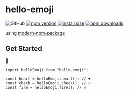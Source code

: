 # hello-emoji

![GitHub](https://img.shields.io/github/license/clarkio/simple-npm-package) [![npm version](https://img.shields.io/npm/v/hello-emoji.svg?style=square)](https://www.npmjs.org/package/hello-emoji)
[![install size](https://img.shields.io/badge/dynamic/json?url=https://packagephobia.com/v2/api.json?p=hello-emoji&query=$.install.pretty&label=install%20size&style=square)](https://packagephobia.now.sh/result?p=hello-emoji)
[![npm downloads](https://img.shields.io/npm/dm/hello-emoji.svg?style=square)](https://npm-stat.com/charts.html?package=hello-emoji)

using [modern-npm-package](https://github.com/snyk-snippets/modern-npm-package)

## Get Started

🐣

```tsx
import helloEmoji from "hello-emoji";

const heart = helloEmoji.heart(); // ❤️
const check = helloEmoji.check(); // ✅
const fire = helloEmoji.fire(); // 🔥
```
